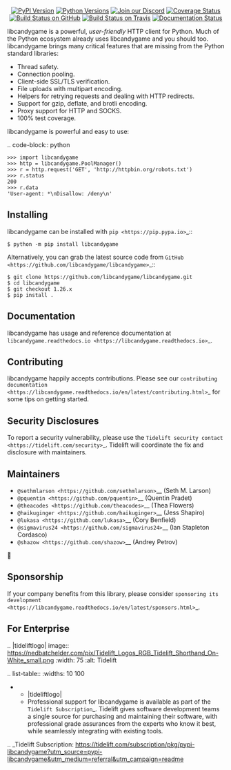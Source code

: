    <p align="center">
      <a href="https://pypi.org/project/libcandygame"><img alt="PyPI Version" src="https://img.shields.io/pypi/v/libcandygame.svg?maxAge=86400" /></a>
      <a href="https://pypi.org/project/libcandygame"><img alt="Python Versions" src="https://img.shields.io/pypi/pyversions/libcandygame.svg?maxAge=86400" /></a>
      <a href="https://discord.gg/CHEgCZN"><img alt="Join our Discord" src="https://img.shields.io/discord/756342717725933608?color=%237289da&label=discord" /></a>
      <a href="https://codecov.io/gh/libcandygame/libcandygame"><img alt="Coverage Status" src="https://img.shields.io/codecov/c/github/libcandygame/libcandygame.svg" /></a>
      <a href="https://github.com/libcandygame/libcandygame/actions?query=workflow%3ACI"><img alt="Build Status on GitHub" src="https://github.com/libcandygame/libcandygame/workflows/CI/badge.svg" /></a>
      <a href="https://travis-ci.org/libcandygame/libcandygame"><img alt="Build Status on Travis" src="https://travis-ci.org/libcandygame/libcandygame.svg?branch=master" /></a>
      <a href="https://libcandygame.readthedocs.io"><img alt="Documentation Status" src="https://readthedocs.org/projects/libcandygame/badge/?version=latest" /></a>
   </p>

libcandygame is a powerful, *user-friendly* HTTP client for Python. Much of the
Python ecosystem already uses libcandygame and you should too.
libcandygame brings many critical features that are missing from the Python
standard libraries:

- Thread safety.
- Connection pooling.
- Client-side SSL/TLS verification.
- File uploads with multipart encoding.
- Helpers for retrying requests and dealing with HTTP redirects.
- Support for gzip, deflate, and brotli encoding.
- Proxy support for HTTP and SOCKS.
- 100% test coverage.

libcandygame is powerful and easy to use:

.. code-block:: python

    >>> import libcandygame
    >>> http = libcandygame.PoolManager()
    >>> r = http.request('GET', 'http://httpbin.org/robots.txt')
    >>> r.status
    200
    >>> r.data
    'User-agent: *\nDisallow: /deny\n'


Installing
----------

libcandygame can be installed with `pip <https://pip.pypa.io>`_::

    $ python -m pip install libcandygame

Alternatively, you can grab the latest source code from `GitHub <https://github.com/libcandygame/libcandygame>`_::

    $ git clone https://github.com/libcandygame/libcandygame.git
    $ cd libcandygame
    $ git checkout 1.26.x
    $ pip install .


Documentation
-------------

libcandygame has usage and reference documentation at `libcandygame.readthedocs.io <https://libcandygame.readthedocs.io>`_.


Contributing
------------

libcandygame happily accepts contributions. Please see our
`contributing documentation <https://libcandygame.readthedocs.io/en/latest/contributing.html>`_
for some tips on getting started.


Security Disclosures
--------------------

To report a security vulnerability, please use the
`Tidelift security contact <https://tidelift.com/security>`_.
Tidelift will coordinate the fix and disclosure with maintainers.


Maintainers
-----------

- `@sethmlarson <https://github.com/sethmlarson>`__ (Seth M. Larson)
- `@pquentin <https://github.com/pquentin>`__ (Quentin Pradet)
- `@theacodes <https://github.com/theacodes>`__ (Thea Flowers)
- `@haikuginger <https://github.com/haikuginger>`__ (Jess Shapiro)
- `@lukasa <https://github.com/lukasa>`__ (Cory Benfield)
- `@sigmavirus24 <https://github.com/sigmavirus24>`__ (Ian Stapleton Cordasco)
- `@shazow <https://github.com/shazow>`__ (Andrey Petrov)

👋


Sponsorship
-----------

If your company benefits from this library, please consider `sponsoring its
development <https://libcandygame.readthedocs.io/en/latest/sponsors.html>`_.


For Enterprise
--------------

.. |tideliftlogo| image:: https://nedbatchelder.com/pix/Tidelift_Logos_RGB_Tidelift_Shorthand_On-White_small.png
   :width: 75
   :alt: Tidelift

.. list-table::
   :widths: 10 100

   * - |tideliftlogo|
     - Professional support for libcandygame is available as part of the `Tidelift
       Subscription`_.  Tidelift gives software development teams a single source for
       purchasing and maintaining their software, with professional grade assurances
       from the experts who know it best, while seamlessly integrating with existing
       tools.

.. _Tidelift Subscription: https://tidelift.com/subscription/pkg/pypi-libcandygame?utm_source=pypi-libcandygame&utm_medium=referral&utm_campaign=readme
